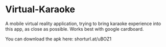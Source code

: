 # Virtual-Karaoke
A mobile virtual reality application, trying to bring karaoke experience into this app, as close as possible. Works best with google cardboard.

You can download the apk here: shorturl.at/uBOZ1
